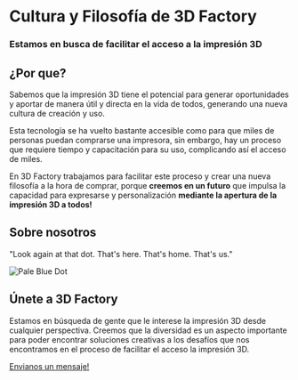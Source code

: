 # Cultura y Filosofía de 3D Factory

### Estamos en busca de facilitar el acceso a la impresión 3D

## ¿Por que?

Sabemos que la impresión 3D tiene el potencial para generar oportunidades y aportar de manera útil y directa en la vida de todos, generando una nueva cultura de creación y uso.

Esta tecnología se ha vuelto bastante accesible como para que miles de personas puedan comprarse una impresora, sin embargo, hay un proceso que requiere tiempo y capacitación para su uso, complicando así el acceso de miles.

En 3D Factory trabajamos para facilitar este proceso y crear una nueva filosofía a la hora de comprar, porque **creemos en un futuro** que impulsa la capacidad para expresarse y personalización **mediante la apertura de la impresión 3D a todos!**

## Sobre nosotros

"Look again at that dot. That's here. That's home. That's us."

![Pale Blue Dot](https://pbs.twimg.com/media/FMVwVpHVkAMq2u9.jpg)

## Únete a 3D Factory

Estamos en búsqueda de gente que le interese la impresión 3D desde cualquier perspectiva. Creemos que la diversidad es un aspecto importante para poder encontrar soluciones creativas a los desafíos que nos encontramos en el proceso de facilitar el acceso la impresión 3D.

[Envianos un mensaje!](https://www.linkedin.com/in/daniel-sateler/)
